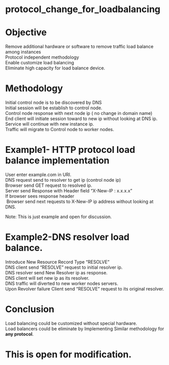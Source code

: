 # protocol_change_for_loadbalancing
# Objective<br>
Remove additional hardware or software to remove traffic load balance among instances<br>
Protocol independent methodology<br>
Enable customize load balancing<br>
Eliminate high capacity for load balance device.<br>


# Methodology<br>
Initial control node is to be discovered by DNS<br> 
Initial session will be establish to control node.<br>
Control node response with next node ip ( no change in domain name)<br>
End client will initiate session toward to new ip without looking at DNS ip.<br>
Service will continue with new instance ip.<br> 
Traffic will migrate to Control node to worker nodes.<br>

# Example1- HTTP protocol load balance implementation <br>
User enter  example.com in URI.<br>
DNS request send to resolver to get ip (control node ip)<br>
Browser send GET request to resolved ip.<br>
Server send Response with Header field “X-New-IP : x.x.x.x” <br>
If browser sees response header<br>
&nbsp;Browser send next requests to  X-New-IP ip address without looking at DNS.<br>

Note: This is just example and open for discussion.

# Example2-DNS resolver load balance.<br>
Introduce New Resource Record Type “RESOLVE”<br>
DNS client send “RESOLVE” request to initial resolver ip.<br>
DNS resolver send New Resolver ip as response.<br>
DNS client will set new ip as its resolver.<br>
DNS traffic will diverted to new worker nodes servers.<br>
Upon Revolver failure Client send “RESOLVE” request to its original resolver.<br>

# Conclusion
Load balancing could be customized without special hardware.<br>
Load balancers could be eliminate by Implementing Similar methodology for <b>any protocol</b>.<br> 


# This is open for modification.




